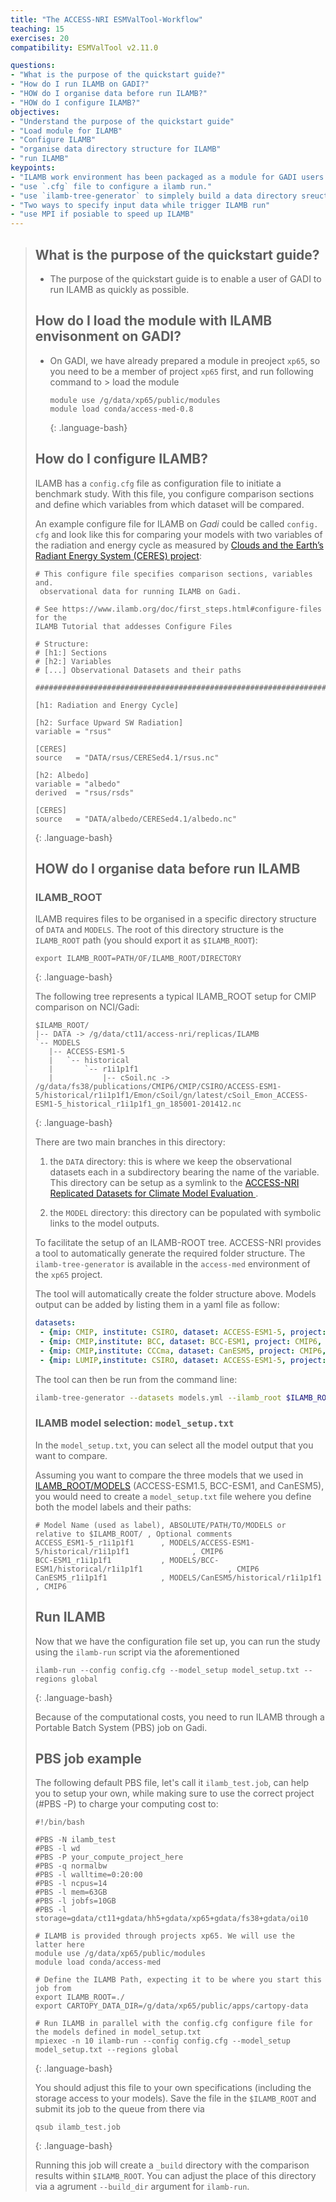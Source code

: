 ```yaml
---
title: "The ACCESS-NRI ESMValTool-Workflow"
teaching: 15
exercises: 20
compatibility: ESMValTool v2.11.0

questions:
- "What is the purpose of the quickstart guide?"
- "How do I run ILAMB on GADI?"
- "HOW do I organise data before run ILAMB?"
- "HOW do I configure ILAMB?"
objectives:
- "Understand the purpose of the quickstart guide"
- "Load module for ILAMB"
- "Configure ILAMB"
- "organise data directory structure for ILAMB"
- "run ILAMB"
keypoints:
- "ILAMB work environment has been packaged as a module for GADI users."
- "use `.cfg` file to configure a ilamb run."
- "use `ilamb-tree-generator` to simplely build a data directory sreucture for ILAMB to read."
- "Two ways to specify input data while trigger ILAMB run"
- "use MPI if posiable to speed up ILAMB"
---
```


> ## What is the purpose of the quickstart guide?
>
> - The purpose of the quickstart guide is to enable a user of GADI to
>   run ILAMB as quickly as possible.
>
> ## How do I load the module with ILAMB envisonment on GADI?
> 
> - On GADI, we have already prepared a module in preoject `xp65`, so you
>   need to be a member of project `xp65` first, and run following command to >   load 
>   the module
>
>     ~~~
>     module use /g/data/xp65/public/modules
>     module load conda/access-med-0.8
>     ~~~
>     {: .language-bash}
>
> ## How do I configure ILAMB?
>
> ILAMB has a `config.cfg` file as configuration file to initiate a benchmark study. With this file, you configure comparison sections and define which variables from which dataset will be compared.
>
> An example configure file for ILAMB on <i>Gadi</i> could be called `config. cfg` and look like this for comparing your models with two variables of the radiation and energy cycle as measured by <a href="https://ceres.larc.nasa.gov" target="_blank">Clouds and the Earth’s Radiant Energy System (CERES) project</a>:
> ~~~
> # This configure file specifies comparison sections, variables and.
>  observational data for running ILAMB on Gadi.
>
> # See https://www.ilamb.org/doc/first_steps.html#configure-files for the 
> ILAMB Tutorial that addesses Configure Files
>
> # Structure:
> # [h1:] Sections
> # [h2:] Variables
> # [...] Observational Datasets and their paths
> 
> ############################################################################
> 
> [h1: Radiation and Energy Cycle]
> 
> [h2: Surface Upward SW Radiation]
> variable = "rsus"
>
> [CERES]
> source   = "DATA/rsus/CERESed4.1/rsus.nc"
> 
> [h2: Albedo]
> variable = "albedo"
> derived  = "rsus/rsds"
>
> [CERES]
> source   = "DATA/albedo/CERESed4.1/albedo.nc"
> ~~~
> {: .language-bash}
>
> ## HOW do I organise data before run ILAMB
>
> ### ILAMB_ROOT
> 
> ILAMB requires files to be organised in a specific directory structure of 
> `DATA` and `MODELS`.
> The root of this directory structure is the `ILAMB_ROOT` path (you should
> export it as `$ILAMB_ROOT`):
> 
> ~~~
> export ILAMB_ROOT=PATH/OF/ILAMB_ROOT/DIRECTORY
> ~~~
> {: .language-bash}
>   
> The following tree represents a typical ILAMB_ROOT setup for CMIP
> comparison on NCI/Gadi:
>
> ~~~
> $ILAMB_ROOT/
> |-- DATA -> /g/data/ct11/access-nri/replicas/ILAMB
> `-- MODELS
>    |-- ACCESS-ESM1-5
>    |   `-- historical
>    |       `-- r1i1p1f1
>    |           |-- cSoil.nc -> /g/data/fs38/publications/CMIP6/CMIP/CSIRO/ACCESS-ESM1-5/historical/r1i1p1f1/Emon/cSoil/gn/latest/cSoil_Emon_ACCESS-ESM1-5_historical_r1i1p1f1_gn_185001-201412.nc
> ~~~
>{: .language-bash}
>
> There are two main branches in this directory:
>
> 1. the `DATA` directory: this is where we keep the observational datasets each in a subdirectory bearing the name of the variable. This directory can be setup as a symlink to the [ACCESS-NRI Replicated Datasets for Climate Model Evaluation
](https://geonetwork.nci.org.au/geonetwork/srv/eng/catalog.search#/metadata/f7199_2480_5432_9703).
>
>2. the `MODEL` directory: this directory can be populated with symbolic links to the model outputs.
>
> To facilitate the setup of an ILAMB-ROOT tree. ACCESS-NRI provides a tool to automatically generate the required folder structure.
> The `ilamb-tree-generator` is available in the `access-med` environment of the `xp65` project.
>
> The tool will automatically create the folder structure above. Models output can be added by listing them in a yaml file as follow:
> 
> ```yaml
> datasets:
>  - {mip: CMIP, institute: CSIRO, dataset: ACCESS-ESM1-5, project: CMIP6, exp: historical, ensemble: r1i1p1f1}
>  - {mip: CMIP,institute: BCC, dataset: BCC-ESM1, project: CMIP6, exp: historical, ensemble: r1i1p1f1}
>  - {mip: CMIP,institute: CCCma, dataset: CanESM5, project: CMIP6, exp: historical, ensemble: r1i1p1f1}
>  - {mip: LUMIP,institute: CSIRO, dataset: ACCESS-ESM1-5, project: CMIP6, exp: hist-noLu, ensemble: r1i1p1f1}
> ```
>
> The tool can then be run from the command line:
>
> ```bash
> ilamb-tree-generator --datasets models.yml --ilamb_root $ILAMB_ROOT
> ```
>
> ### ILAMB model selection: `model_setup.txt`
> 
> In the `model_setup.txt`, you can select all the model output that you want to compare.
>
> Assuming you want to compare the three models that we used in [ILAMB_ROOT/MODELS](#ilamb_rootmodels) (ACCESS-ESM1.5, BCC-ESM1, and CanESM5), you would need to create a `model_setup.txt` file wehere you define both the model labels and their paths:
> ```
> # Model Name (used as label), ABSOLUTE/PATH/TO/MODELS or relative to $ILAMB_ROOT/ , Optional comments
> ACCESS_ESM1-5_r1i1p1f1      , MODELS/ACCESS-ESM1-5/historical/r1i1p1f1              , CMIP6
> BCC-ESM1_r1i1p1f1           , MODELS/BCC-ESM1/historical/r1i1p1f1                   , CMIP6
> CanESM5_r1i1p1f1            , MODELS/CanESM5/historical/r1i1p1f1                    , CMIP6
> ```
>
> ## Run ILAMB
> 
>Now that we have the configuration file set up, you can run the study using the `ilamb-run` script via the aforementioned
> ~~~
> ilamb-run --config config.cfg --model_setup model_setup.txt --regions global
> ~~~
> {: .language-bash}
>
> Because of the computational costs, you need to run ILAMB through a Portable Batch System (PBS) job on Gadi.
>
> ## PBS job example
> The following default PBS file, let's call it `ilamb_test.job`, can help you to setup your own, while making sure to use the correct project (#PBS -P) to charge your computing cost to:
> 
> ~~~
> #!/bin/bash
>
> #PBS -N ilamb_test
> #PBS -l wd
> #PBS -P your_compute_project_here
> #PBS -q normalbw
> #PBS -l walltime=0:20:00  
> #PBS -l ncpus=14
> #PBS -l mem=63GB           
> #PBS -l jobfs=10GB        
> #PBS -l storage=gdata/ct11+gdata/hh5+gdata/xp65+gdata/fs38+gdata/oi10
>
> # ILAMB is provided through projects xp65. We will use the latter here
> module use /g/data/xp65/public/modules
> module load conda/access-med
> 
> # Define the ILAMB Path, expecting it to be where you start this job from
> export ILAMB_ROOT=./
> export CARTOPY_DATA_DIR=/g/data/xp65/public/apps/cartopy-data
>
> # Run ILAMB in parallel with the config.cfg configure file for the models defined in model_setup.txt
> mpiexec -n 10 ilamb-run --config config.cfg --model_setup model_setup.txt --regions global
> ~~~
> {: .language-bash}
> 
> You should adjust this file to your own specifications (including the storage access to your models). Save the file in the `$ILAMB_ROOT` and submit its job to the queue from there via 
> ~~~
> qsub ilamb_test.job
> ~~~
> {: .language-bash}
>
> Running this job will create a `_build` directory with the comparison results within `$ILAMB_ROOT`. You can adjust the place of this directory via a agrument `--build_dir` argument for `ilamb-run`.




